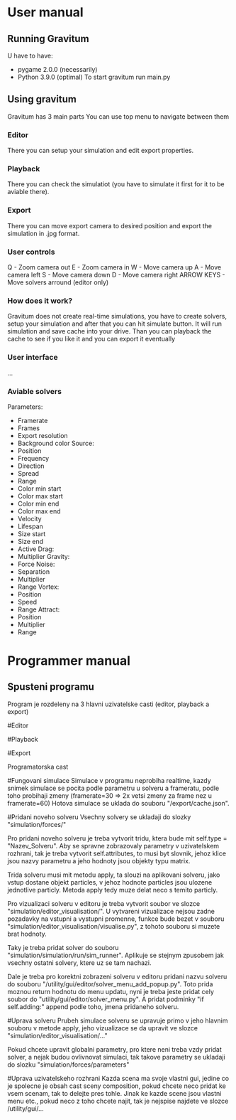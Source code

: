 # User manual
## Running Gravitum
U have to have:
- pygame 2.0.0 (necessarily)
- Python 3.9.0 (optimal)
To start gravitum run main.py

## Using gravitum
Gravitum has 3 main parts
You can use top menu to navigate between them
### Editor
There you can setup your simulation and edit export properties.

### Playback
There you can check the simulatiot (you have to simulate it first for it to be aviable there).

### Export
There you can move export camera to desired position and export the simulation in .jpg format.


### User controls
Q - Zoom camera out
E - Zoom camera in
W - Move camera up
A - Move camera left
S - Move camera down
D - Move camera right
ARROW KEYS - Move solvers arround (editor only)

### How does it work?
Gravitum does not create real-time simulations, you have to create solvers, setup your simulation and after that you can hit simulate button. It will run simulation and save cache into your drive. Than you can playback the cache to see if you like it and you can export it eventually

### User interface
...

### Aviable solvers
Parameters:
- Framerate
- Frames
- Export resolution
- Background color
Source:
- Position
- Frequency
- Direction
- Spread
- Range
- Color min start
- Color max start
- Color min end
- Color max end
- Velocity
- Lifespan
- Size start
- Size end
- Active
Drag:
- Multiplier
Gravity:
- Force
Noise:
- Separation
- Multiplier
- Range
Vortex:
- Position
- Speed
- Range
Attract:
- Position
- Multiplier
- Range


# Programmer manual


## Spusteni programu

Program je rozdeleny na 3 hlavni uzivatelske casti (editor, playback a export)

#Editor

#Playback

#Export




Programatorska cast

#Fungovani simulace
Simulace v programu neprobiha realtime, kazdy snimek simulace se pocita podle parametru u solveru a frameratu, podle toho probihaji zmeny (framerate=30 => 2x vetsi zmeny za frame nez u framerate=60) Hotova simulace se uklada do souboru "/export/cache.json".

#Pridani noveho solveru
Vsechny solvery se ukladaji do slozky "simulation/forces/"

Pro pridani noveho solveru je treba vytvorit tridu, ktera bude mit self.type = "Nazev_Solveru". Aby se spravne zobrazovaly parametry v uzivatelskem rozhrani, tak je treba vytvorit self.attributes, to musi byt slovnik, jehoz klice jsou nazvy parametru a jeho hodnoty jsou objekty typu matrix.

Trida solveru musi mit metodu apply, ta slouzi na aplikovani solveru, jako vstup dostane objekt particles, v jehoz hodnote particles jsou ulozene jednotlive particly. Metoda apply tedy muze delat neco s temito particly.

Pro vizualizaci solveru v editoru je treba vytvorit soubor ve slozce "simulation/editor_visualisation/". U vytvareni vizualizace nejsou zadne pozadavky na vstupni a vystupni promenne, funkce bude bezet v souboru "simulation/editor_visualisation/visualise.py", z tohoto souboru si muzete brat hodnoty.

Taky je treba pridat solver do souboru "simulation/simulation/run/sim_runner". Aplikuje se stejnym zpusobem jak vsechny ostatni solvery, ktere uz se tam nachazi.

Dale je treba pro korektni zobrazeni solveru v editoru pridani nazvu solveru do souboru "/utility/gui/editor/solver_menu_add_popup.py". Toto prida moznou return hodnotu do menu updatu, nyni je treba jeste pridat cely soubor do "utility/gui/editor/solver_menu.py". A pridat podminky "if self.adding:" append podle toho, jmena pridaneho solveru.

#Uprava solveru
Prubeh simulace solveru se upravuje primo v jeho hlavnim souboru v metode apply, jeho vizualizace se da upravit ve slozce "simulation/editor_visualisation/..."

Pokud chcete upravit globalni parametry, pro ktere neni treba vzdy pridat solver, a nejak budou ovlivnovat simulaci, tak takove parametry se ukladaji do slozku "simulation/forces/parameters"

#Uprava uzivatelskeho rozhrani
Kazda scena ma svoje vlastni gui, jedine co je spolecne je obsah cast sceny composition, pokud chcete neco pridat ke vsem scenam, tak to delejte pres tohle.
Jinak ke kazde scene jsou vlastni menu etc., pokud neco z toho chcete najit, tak je nejspise najdete ve slozce /utility/gui/...
